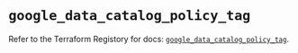 # `google_data_catalog_policy_tag`

Refer to the Terraform Registory for docs: [`google_data_catalog_policy_tag`](https://www.terraform.io/docs/providers/google-beta/r/google_data_catalog_policy_tag).
